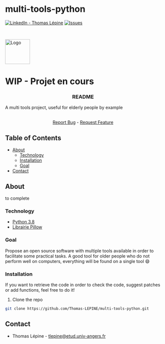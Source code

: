 # multi-tools-python

<!-- [![Contributors][contributors-shield]][contributors-url] -->
[![LinkedIn - Thomas Lépine][linkedin-shield]][linkedin-url]
[![Issues][issues-shield]][issues-url]

<!-- PROJECT LOGO -->
<br />
<p text-align="center">
  <img src="https://github.com/Thomas-LEPINE/Best-README-Template/blob/master/images/logo.png" alt="Logo" width="80" height="80">
  <h1>WIP - Projet en cours</h1>
  <h3 align="center">README</h3>
  A multi tools project, useful for elderly people by example

  <p align="center">
    <br />
    <a href="https://github.com/Thomas-LEPINE/multi-tools-python/labels/bug">Report Bug</a>
    -
    <a href="https://github.com/Thomas-LEPINE/multi-tools-python/labels/question">Request Feature</a>
  </p>
</p>

<!-- TABLE OF CONTENTS -->
## Table of Contents

* [About](#about)
  * [Technology](#technology)
  * [Installation](#installation)
  * [Goal](#goal)
* [Contact](#contact)



<!-- ABOUT THE PROJECT -->
## About

to complete

### Technology

* [Python 3.8](https://www.python.org/)
* [Librairie Pillow](https://he-arc.github.io/livre-python/pillow/index.html)

### Goal

Propose an open source software with multiple tools available in order to facilitate some practical tasks. A good tool for older people who do not perform well on computers, everything will be found on a single tool :smile:

### Installation

If you want to retrieve the code in order to check the code, suggest patches or add functions, feel free to do it!
1. Clone the repo
```sh
git clone https://github.com/Thomas-LEPINE/multi-tools-python.git
```


<!-- CONTACT -->
## Contact

* Thomas Lépine - tlepine@etud.univ-angers.fr

<!-- ACKNOWLEDGEMENTS -->
<!-- ## Acknowledgements
* [GitHub Emoji Cheat Sheet](https://www.webpagefx.com/tools/emoji-cheat-sheet)
* [Img Shields](https://shields.io)
* [Choose an Open Source License](https://choosealicense.com)
* [GitHub Pages](https://pages.github.com)
* [Animate.css](https://daneden.github.io/animate.css)
* [Loaders.css](https://connoratherton.com/loaders)
* [Slick Carousel](https://kenwheeler.github.io/slick)
* [Smooth Scroll](https://github.com/cferdinandi/smooth-scroll)
* [Sticky Kit](http://leafo.net/sticky-kit)
* [JVectorMap](http://jvectormap.com)
* [Font Awesome](https://fontawesome.com)
 -->


<!-- MARKDOWN LINKS & IMAGES -->
[contributors-shield]: https://img.shields.io/github/contributors/othneildrew/Best-README-Template.svg?style=flat-square
[contributors-url]: https://github.com/Thomas-LEPINE/multi-tools-python/graphs/contributors
[forks-shield]: https://img.shields.io/github/forks/othneildrew/Best-README-Template.svg?style=flat-square
[forks-url]: https://github.com/Thomas-LEPINE/multi-tools-python/network/members
[issues-shield]: https://img.shields.io/github/issues/othneildrew/Best-README-Template.svg?style=flat-square
[issues-url]: https://github.com/Thomas-LEPINE/multi-tools-python/issues
[linkedin-shield]: https://img.shields.io/badge/-LinkedIn-black.svg?style=flat-square&logo=linkedin&colorB=555
[linkedin-url]: https://www.linkedin.com/in/thomas-l%C3%A9pine/
